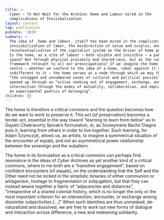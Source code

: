 ```yaml
---
title: >-
  Cyber ~ To Not Wait for the Archive: Home and Labour mired in the
  complications of Invisibalisation
layout: content
tag: publication
pubdate: '2019'
summary: >-
  The idea of _home and labour_ itself has been mired in the complications of
  invisibilization of labor, the misdirection of value and surplus, and the
  recontextualization of the capitalist system as the driver of home politics.
  Is the home, as a site of labour – both visible and invisible – a public
  space? Not through physical proximity and shared-ness, but as the conceptual
  framework relevant to all our preoccupations? If we imagine the home as a
  centre – whether we conform to the idea of a home, rebel against it or are
  indifferent to it – the home serves as a node through which we may think about
  “the untagged and unnumbered zones of cultural and political possibility”
  opened up through an “active seeking out of engagement, exchange, and
  intersection through the modes of mutuality, collaboration, and emplacement,
  an experimental poetics of belonging”.
children: []
---
```

The home is therefore a critical commons and the question becomes how do we want to work to preserve it. This act (of preservation) becomes a tender act, essential in the way toward “learning to learn from below” as in Gayatri Chakravorty Spivak’s formulation, or, as Souleymane Bachir Diagne puts it, learning from others in order to live together. Such learning, for Adam Szymczyk, allows us, as artists, to imagine a symmetrical situation of the encounter of equals, and not an asymmetrical power relationship between the sovereign and the subaltern. 

The home in its formulation as a critical commons can perhaps find resonance in the ideas of Cyber Archives as yet another kind of a critical commons, where to me both are a “transitive engagement”, based on confident encounters (of equals), on the understanding that the Self and the Other need not be locked in the simplistic binaries of either communion or antagonism, hostage to fragmentation or subjugation, but that they can instead weave together a fabric of “adjacencies and distances”, “irrespective of a shared colonial history, which is no longer the only or the most important criterion for an intersection, encounter, or exchange among dissimilar subjectivities \[…]” When such identities are thus unmasked, de-naturalized and dissolved, we are free to work out new forms of dialogue and interaction across difference, a new and redeeming solidarity.
